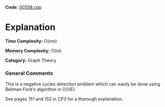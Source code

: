 **Code:** [00558.cpp](./00558.cpp)

# Explanation

**Time Complexity:** O(nm)

**Memory Complexity:** O(m)

**Category:** Graph Theory

### General Comments

This is a negative cycles detection problem which can easily be done using Bellman Ford's algorithm in O(VE).

See pages *151* and *152* in CP3 for a thorough explanation.
